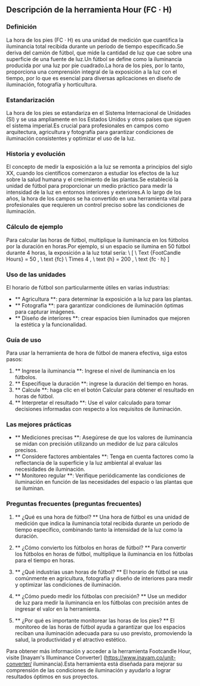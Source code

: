 ## Descripción de la herramienta Hour (FC · H)

### Definición
La hora de los pies (FC · H) es una unidad de medición que cuantifica la iluminancia total recibida durante un período de tiempo especificado.Se deriva del camión de fútbol, ​​que mide la cantidad de luz que cae sobre una superficie de una fuente de luz.Un fútbol se define como la iluminancia producida por una luz por pie cuadrado.La hora de los pies, por lo tanto, proporciona una comprensión integral de la exposición a la luz con el tiempo, por lo que es esencial para diversas aplicaciones en diseño de iluminación, fotografía y horticultura.

### Estandarización
La hora de los pies se estandariza en el Sistema Internacional de Unidades (SI) y se usa ampliamente en los Estados Unidos y otros países que siguen el sistema imperial.Es crucial para profesionales en campos como arquitectura, agricultura y fotografía para garantizar condiciones de iluminación consistentes y optimizar el uso de la luz.

### Historia y evolución
El concepto de medir la exposición a la luz se remonta a principios del siglo XX, cuando los científicos comenzaron a estudiar los efectos de la luz sobre la salud humana y el crecimiento de las plantas.Se estableció la unidad de fútbol para proporcionar un medio práctico para medir la intensidad de la luz en entornos interiores y exteriores.A lo largo de los años, la hora de los campos se ha convertido en una herramienta vital para profesionales que requieren un control preciso sobre las condiciones de iluminación.

### Cálculo de ejemplo
Para calcular las horas de fútbol, ​​multiplique la iluminancia en los fútbolos por la duración en horas.Por ejemplo, si un espacio se ilumina en 50 fútbol durante 4 horas, la exposición a la luz total sería:
\ [
\ Text {FootCandle Hours} = 50 \, \ text {fc} \ Times 4 \, \ text {h} = 200 \, \ text {fc · h}
\]

### Uso de las unidades
El horario de fútbol son particularmente útiles en varias industrias:
- ** Agricultura **: para determinar la exposición a la luz para las plantas.
- ** Fotografía **: para garantizar condiciones de iluminación óptimas para capturar imágenes.
- ** Diseño de interiores **: crear espacios bien iluminados que mejoren la estética y la funcionalidad.

### Guía de uso
Para usar la herramienta de hora de fútbol de manera efectiva, siga estos pasos:
1. ** Ingrese la iluminancia **: Ingrese el nivel de iluminancia en los fútbolos.
2. ** Especifique la duración **: ingrese la duración del tiempo en horas.
3. ** Calcule **: haga clic en el botón Calcular para obtener el resultado en horas de fútbol.
4. ** Interpretar el resultado **: Use el valor calculado para tomar decisiones informadas con respecto a los requisitos de iluminación.

### Las mejores prácticas
- ** Mediciones precisas **: Asegúrese de que los valores de iluminancia se midan con precisión utilizando un medidor de luz para cálculos precisos.
- ** Considere factores ambientales **: Tenga en cuenta factores como la reflectancia de la superficie y la luz ambiental al evaluar las necesidades de iluminación.
- ** Monitoreo regular **: Verifique periódicamente las condiciones de iluminación en función de las necesidades del espacio o las plantas que se iluminan.

### Preguntas frecuentes (preguntas frecuentes)

1. ** ¿Qué es una hora de fútbol? **
Una hora de fútbol es una unidad de medición que indica la iluminancia total recibida durante un período de tiempo específico, combinando tanto la intensidad de la luz como la duración.

2. ** ¿Cómo convierto los fútbolos en horas de fútbol? **
Para convertir los fútbolos en horas de fútbol, ​​multiplique la iluminancia en los fútbolas para el tiempo en horas.

3. ** ¿Qué industrias usan horas de fútbol? **
El horario de fútbol se usa comúnmente en agricultura, fotografía y diseño de interiores para medir y optimizar las condiciones de iluminación.

4. ** ¿Cómo puedo medir los fútbolas con precisión? **
Use un medidor de luz para medir la iluminancia en los fútbolas con precisión antes de ingresar el valor en la herramienta.

5. ** ¿Por qué es importante monitorear las horas de los pies? **
El monitoreo de las horas de fútbol ayuda a garantizar que los espacios reciban una iluminación adecuada para su uso previsto, promoviendo la salud, la productividad y el atractivo estético.

Para obtener más información y acceder a la herramienta Footcandle Hour, visite [Inayam's Illuminance Converter] (https://www.inayam.co/unit-converter/ iluminancia).Esta herramienta está diseñada para mejorar su comprensión de las condiciones de iluminación y ayudarlo a lograr resultados óptimos en sus proyectos.